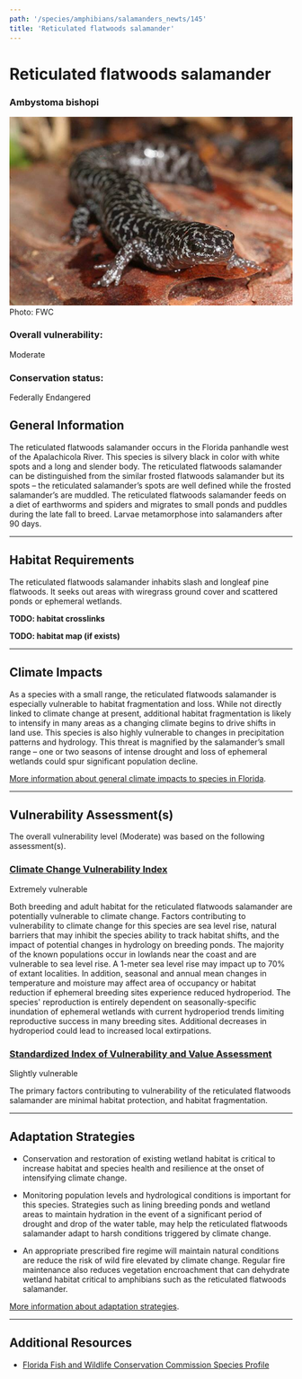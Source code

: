 ```yaml
---
path: '/species/amphibians/salamanders_newts/145'
title: 'Reticulated flatwoods salamander'
---
```


# Reticulated flatwoods salamander

### Ambystoma bishopi

<div id="TopSection">

<div class="header-photo"><img src="145.jpg" alt="Photo for Reticulated flatwoods salamander"/>
<figcaption>Photo: FWC</figcaption></div>

<div>

### Overall vulnerability:

<div class="vulnerability vulnerability-moderate">Moderate</div>

### Conservation status:

Federally Endangered

</div>
</div>

## General Information

The reticulated flatwoods salamander occurs in the Florida panhandle west of the Apalachicola River.  This species is silvery black in color with white spots and a long and slender body.  The reticulated flatwoods salamander can be distinguished from the similar frosted flatwoods salamander but its spots – the reticulated salamander’s spots are well defined while the frosted salamander’s are muddled.  The reticulated flatwoods salamander feeds on a diet of earthworms and spiders and migrates to small ponds and puddles during the late fall to breed.  Larvae metamorphose into salamanders after 90 days.

<hr />

## Habitat Requirements



The reticulated flatwoods salamander inhabits slash and longleaf pine flatwoods.  It seeks out areas with wiregrass ground cover and scattered ponds or ephemeral wetlands.

**TODO: habitat crosslinks**

**TODO: habitat map (if exists)**

<hr />

## Climate Impacts

As a species with a small range, the reticulated flatwoods salamander is especially vulnerable to habitat fragmentation and loss.  While not directly linked to climate change at present, additional habitat fragmentation is likely to intensify in many areas as a changing climate begins to drive shifts in land use.  This species is also highly vulnerable to changes in precipitation patterns and hydrology.  This threat is magnified by the salamander’s small range – one or two seasons of intense drought and loss of ephemeral wetlands could spur significant population decline.

[More information about general climate impacts to species in Florida](/impacts/species).



<hr />

## Vulnerability Assessment(s)

The overall vulnerability level (Moderate) was based on the following assessment(s).
#### 
<div class="vulnerability-header">
<h3><a href="/impacts/vulnerability/ccvi">Climate Change Vulnerability Index</a></h3>
<div class="vulnerability vulnerability-extreme">Extremely vulnerable</div>
</div> 

Both breeding and adult habitat for the reticulated flatwoods salamander are potentially vulnerable to climate change. Factors contributing to vulnerability to climate change for this species are sea level rise, natural barriers that may inhibit the species ability to track habitat shifts, and the impact of potential changes in hydrology on breeding ponds.    The majority of the known populations occur in lowlands near the coast and are vulnerable to sea level rise.  A 1-meter sea level rise may impact up to 70% of extant localities. In addition, seasonal and annual mean changes in temperature and moisture may affect area of occupancy or habitat reduction if ephemeral breeding sites experience reduced hydroperiod.  The species' reproduction is entirely dependent on seasonally-specific inundation of ephemeral wetlands with current hydroperiod trends limiting reproductive success in many breeding sites. Additional decreases in hydroperiod could lead to increased local extirpations.

#### 
<div class="vulnerability-header">
<h3><a href="/impacts/vulnerability/sivva/species">Standardized Index of Vulnerability and Value Assessment</a></h3>
<div class="vulnerability vulnerability-slight">Slightly vulnerable</div>
</div> 

The primary factors contributing to vulnerability of the reticulated flatwoods salamander  are minimal habitat protection, and habitat fragmentation.


<hr />

## Adaptation Strategies

- Conservation and restoration of existing wetland habitat is critical to increase habitat and species health and resilience at the onset of intensifying climate change.

- Monitoring population levels and hydrological conditions is important for this species.  Strategies such as lining breeding ponds and wetland areas to maintain hydration in the event of a significant period of drought and drop of the water table, may help the reticulated flatwoods salamander adapt to harsh conditions triggered by climate change.

- An appropriate prescribed fire regime will maintain natural conditions are reduce the risk of wild fire elevated by climate change.  Regular fire maintenance also reduces vegetation encroachment that can dehydrate wetland habitat critical to amphibians such as the reticulated flatwoods salamander.

[More information about adaptation strategies](/strategies).

<hr />


## Additional Resources

- [Florida Fish and Wildlife Conservation Commission Species Profile](https://myfwc.com/wildlifehabitats/profiles/amphibians/reticulated-flatwoods-salamander/)
